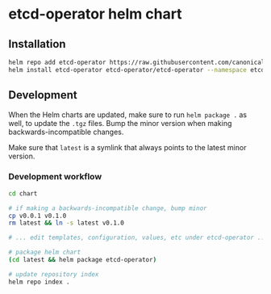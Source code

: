# etcd-operator helm chart

## Installation

```bash
helm repo add etcd-operator https://raw.githubusercontent.com/canonical/etcd-operator/master/charts
helm install etcd-operator etcd-operator/etcd-operator --namespace etcd --version 0.0.1
```

## Development

When the Helm charts are updated, make sure to run `helm package .` as well, to update the `.tgz` files. Bump the minor version when making backwards-incompatible changes.

Make sure that `latest` is a symlink that always points to the latest minor version.

### Development workflow

```bash
cd chart

# if making a backwards-incompatible change, bump minor
cp v0.0.1 v0.1.0
rm latest && ln -s latest v0.1.0

# ... edit templates, configuration, values, etc under etcd-operator ...

# package helm chart
(cd latest && helm package etcd-operator)

# update repository index
helm repo index .
```
